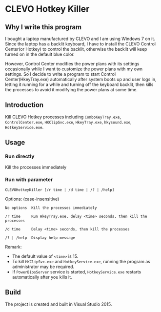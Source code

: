 # CLEVO Hotkey Killer
##  Why I write this program
I bought a laptop manufactured by CLEVO and I am using Windows 7 on it. Since the laptop has a backlit keyboard, I have to install the CLEVO Control Center(or Hotkey) to control the backlit, otherwise the backlit will keep turned on in the default blue color.

However, Control Center modifies the power plans with its settings occasionally while I want to customize the power plans with my own settings. So I decide to write a program to start Control Center(HkeyTray.exe) automatically after system boots up and user logs in, letting it running for a while and turning off the keyboard backlit, then kills the processes to avoid it modifying the power plans at some time.

## Introduction
Kill CLEVO Hotkey processes including `ComboKeyTray.exe`, `ControlCenter.exe`, `HKClipSvc.exe`, `HkeyTray.exe`, `hkysound.exe`, `HotkeyService.exe`.

## Usage
### Run directly

Kill the processes immediately

### Run with parameter

    CLEVOHotkeyKiller [/r time | /d time | /? | /help]

Options: (case-insensitive)
  
    No options  Kill the processes immediately
  
    /r time     Run HkeyTray.exe, delay <time> seconds, then kill the processes
  
    /d time     Delay <time> seconds, then kill the processes
  
    /? | /help	Display help message
    
Remark:
* The default value of `<time>` is 15. 
* To kill `HKClipSvc.exe` and `HotkeyService.exe`, running the program as administrator may be required.
* If `PowerBiosServer` service is started, `HotkeyService.exe` restarts automatically after you kills it.
  
## Build

The project is created and built in Visual Studio 2015.
